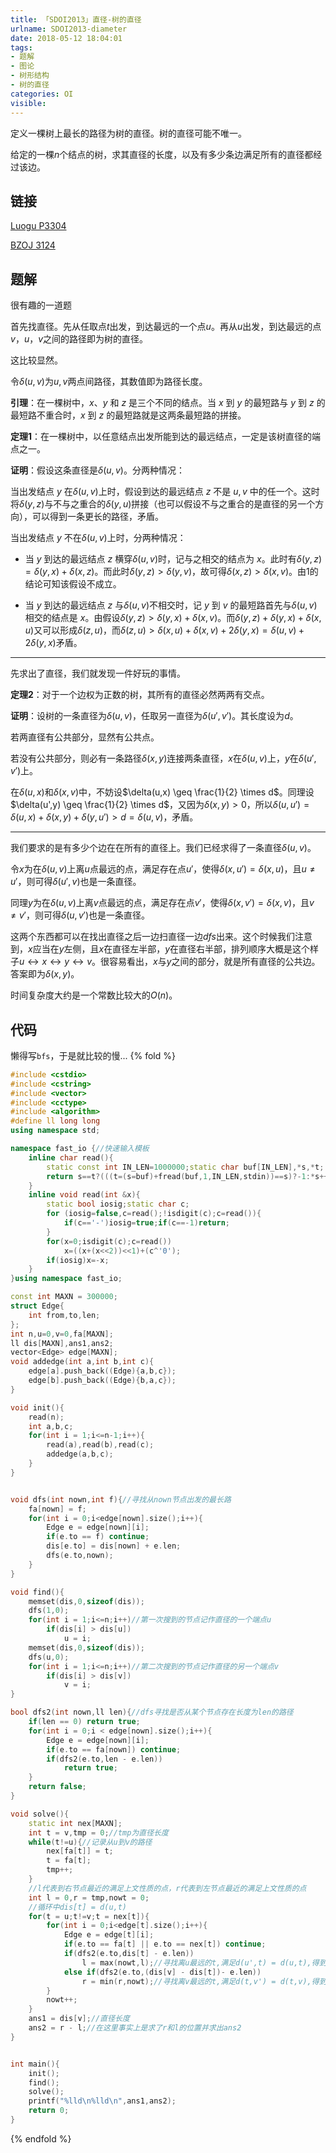 ```yaml
---
title: 「SDOI2013」直径-树的直径
urlname: SDOI2013-diameter
date: 2018-05-12 18:04:01
tags:
- 题解
- 图论
- 树形结构
- 树的直径
categories: OI
visible:
---
```


定义一棵树上最长的路径为树的直径。树的直径可能不唯一。

给定的一棵$n$个结点的树，求其直径的长度，以及有多少条边满足所有的直径都经过该边。

<!-- more -->

## 链接

[Luogu P3304](https://www.luogu.org/problemnew/show/P3304)

[BZOJ 3124](https://www.lydsy.com/JudgeOnline/problem.php?id=3124)

## 题解

很有趣的一道题

首先找直径。先从任取点$t$出发，到达最远的一个点$u$。再从$u$出发，到达最远的点$v$，$u$，$v$之间的路径即为树的直径。

这比较显然。

令$\delta (u,v)$为$u,v$两点间路径，其数值即为路径长度。

**引理**：在一棵树中，$x$、$y$ 和 $z$ 是三个不同的结点。当 $x$ 到 $y$ 的最短路与 $y$ 到 $z$ 的最短路不重合时，$x$ 到 $z$ 的最短路就是这两条最短路的拼接。

**定理1**：在一棵树中，以任意结点出发所能到达的最远结点，一定是该树直径的端点之一。

**证明**：假设这条直径是$\delta (u,v)$。分两种情况：

当出发结点 $y$ 在$\delta(u,v)$上时，假设到达的最远结点 $z$ 不是 $u,v$ 中的任一个。这时将$\delta(y,z)$与不与之重合的$\delta(y,u)$拼接（也可以假设不与之重合的是直径的另一个方向），可以得到一条更长的路径，矛盾。

当出发结点 $y$ 不在$\delta(u,v)$上时，分两种情况：

+ 当 $y$ 到达的最远结点 $z$ 横穿$\delta(u,v)$时，记与之相交的结点为 $x$。此时有$\delta(y,z)=\delta(y,x)+\delta(x,z)$。而此时$\delta(y,z)>\delta(y,v)$，故可得$\delta(x,z)>\delta(x,v)$。由$1$的结论可知该假设不成立。

+ 当 $y$ 到达的最远结点 $z$ 与$\delta(u,v)$不相交时，记 $y$ 到 $v$ 的最短路首先与$\delta(u,v)$相交的结点是 $x$。由假设$\delta(y,z)>\delta(y,x)+\delta(x,v)$。而$\delta(y,z)+\delta(y,x)+\delta(x,u)$又可以形成$\delta(z,u)$，而$\delta(z,u)>\delta(x,u)+\delta(x,v)+2\delta(y,x)=\delta(u,v)+2\delta(y,x)$矛盾。

- - -


先求出了直径，我们就发现一件好玩的事情。

**定理2**：对于一个边权为正数的树，其所有的直径必然两两有交点。

**证明**：设树的一条直径为$\delta (u,v)$，任取另一直径为$\delta (u',v')$。其长度设为$d$。

若两直径有公共部分，显然有公共点。

若没有公共部分，则必有一条路径$\delta (x,y)$连接两条直径，$x$在$\delta (u,v)$上，$y$在$\delta (u',v')$上。

在$\delta(u,x)$和$\delta(x,v)$中，不妨设$\delta(u,x) \geq \frac{1}{2} \times d$。同理设$\delta(u',y) \geq \frac{1}{2} \times d$，又因为$\delta (x,y) > 0$，所以$\delta (u,u') = \delta(u,x) + \delta(x,y) + \delta(y,u') > d = \delta(u,v)$，矛盾。

- - -

我们要求的是有多少个边在在所有的直径上。我们已经求得了一条直径$\delta(u,v)$。

令$x$为在$\delta(u,v)$上离$u$点最远的点，满足存在点$u'$，使得$\delta(x,u') = \delta(x,u)$，且$u \neq u'$，则可得$\delta(u',v)$也是一条直径。

同理$y$为在$\delta(u,v)$上离$v$点最远的点，满足存在点$v'$，使得$\delta(x,v') = \delta(x,v)$，且$v \neq v'$，则可得$\delta(u,v')$也是一条直径。

这两个东西都可以在找出直径之后一边扫直径一边$dfs$出来。这个时候我们注意到，$x$应当在$y$左侧，且$x$在直径左半部，$y$在直径右半部，排列顺序大概是这个样子$u\leftrightarrow x \leftrightarrow y \leftrightarrow v$。很容易看出，$x$与$y$之间的部分，就是所有直径的公共边。答案即为$\delta(x,y)$。

时间复杂度大约是一个常数比较大的$O(n)$。

## 代码

懒得写`bfs`，于是就比较的慢...
{% fold %}
```cpp
#include <cstdio>
#include <cstring>
#include <vector>
#include <cctype>
#include <algorithm>
#define ll long long
using namespace std;

namespace fast_io {//快速输入模板
    inline char read(){
        static const int IN_LEN=1000000;static char buf[IN_LEN],*s,*t;
        return s==t?(((t=(s=buf)+fread(buf,1,IN_LEN,stdin))==s)?-1:*s++) : *s++;
    }
    inline void read(int &x){
        static bool iosig;static char c;
        for (iosig=false,c=read();!isdigit(c);c=read()){
            if(c=='-')iosig=true;if(c==-1)return;
        }
        for(x=0;isdigit(c);c=read())
            x=((x+(x<<2))<<1)+(c^'0');
        if(iosig)x=-x;
    }
}using namespace fast_io;

const int MAXN = 300000;
struct Edge{
    int from,to,len;
};
int n,u=0,v=0,fa[MAXN];
ll dis[MAXN],ans1,ans2;
vector<Edge> edge[MAXN];
void addedge(int a,int b,int c){
    edge[a].push_back((Edge){a,b,c});
    edge[b].push_back((Edge){b,a,c});
}

void init(){
    read(n);
    int a,b,c;
    for(int i = 1;i<=n-1;i++){
        read(a),read(b),read(c);
        addedge(a,b,c);
    }
}


void dfs(int nown,int f){//寻找从nown节点出发的最长路
    fa[nown] = f;
    for(int i = 0;i<edge[nown].size();i++){
        Edge e = edge[nown][i];
        if(e.to == f) continue;
        dis[e.to] = dis[nown] + e.len;
        dfs(e.to,nown);
    }
}

void find(){
    memset(dis,0,sizeof(dis));
    dfs(1,0);
    for(int i = 1;i<=n;i++)//第一次搜到的节点记作直径的一个端点u
        if(dis[i] > dis[u])
            u = i;
    memset(dis,0,sizeof(dis));
    dfs(u,0);
    for(int i = 1;i<=n;i++)//第二次搜到的节点记作直径的另一个端点v
        if(dis[i] > dis[v])
            v = i;
}

bool dfs2(int nown,ll len){//dfs寻找是否从某个节点存在长度为len的路径
    if(len == 0) return true;
    for(int i = 0;i < edge[nown].size();i++){
        Edge e = edge[nown][i];
        if(e.to == fa[nown]) continue;
        if(dfs2(e.to,len - e.len))
            return true;
    }
    return false;
}

void solve(){
    static int nex[MAXN];
    int t = v,tmp = 0;//tmp为直径长度
    while(t!=u){//记录从u到v的路径
        nex[fa[t]] = t;
        t = fa[t];
        tmp++;
    }
    //l代表到右节点最近的满足上文性质的点，r代表到左节点最近的满足上文性质的点
    int l = 0,r = tmp,nowt = 0;
    //循环中dis[t] = d(u,t)
    for(t = u;t!=v;t = nex[t]){
        for(int i = 0;i<edge[t].size();i++){
            Edge e = edge[t][i];
            if(e.to == fa[t] || e.to == nex[t]) continue;
            if(dfs2(e.to,dis[t] - e.len)) 
                l = max(nowt,l);//寻找离u最远的t,满足d(u',t) = d(u,t),得到即为x,名字叫做l
            else if(dfs2(e.to,(dis[v] - dis[t])- e.len)) 
                r = min(r,nowt);//寻找离v最远的t,满足d(t,v') = d(t,v),得到即为y,名字叫做r
        }
        nowt++;
    }
    ans1 = dis[v];//直径长度
    ans2 = r - l;//在这里事实上是求了r和l的位置并求出ans2
}


int main(){
    init();
    find();
    solve();
    printf("%lld\n%lld\n",ans1,ans2);
    return 0;   
}
```

{% endfold %}